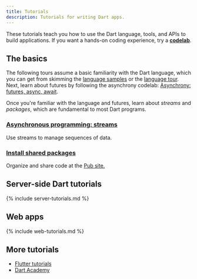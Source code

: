 ```yaml
---
title: Tutorials
description: Tutorials for writing Dart apps.
---
```


These tutorials teach you how to use the Dart
language, tools, and APIs to build applications.
If you want a hands-on coding experience, try a
**[codelab](/codelabs)**.

## The basics

The following tours assume a basic familiarity with the Dart language,
which you can get from skimming the
[language samples](/samples) or the
[language tour](/guides/language/language-tour).
Next, learn about futures by following the
asynchrony codelab: [Asynchrony: futures, async, await](/codelabs/async-await).

Once you're familiar with the language and futures,
learn about _streams_ and _packages_,
which are fundamental to most Dart programs.

<div class="card-grid">
  <div class="card">
    <h3><a href="/tutorials/language/streams">Asynchronous programming:
       streams</a></h3>
    <p>Use streams to manage sequences of data.</p>
  </div>
  <div class="card">
    <h3><a href="/tutorials/libraries/shared-pkgs">Install shared packages</a></h3>
    <p>Organize and share code at the
       <a href="{{site.pub}}">Pub site.</a></p>
  </div>
</div>


## Server-side Dart tutorials

{% include server-tutorials.md %}

## Web apps

{% include web-tutorials.md %}

## More tutorials

* [Flutter tutorials](https://flutter.dev/tutorials)
* [Dart Academy](https://dart.academy)

